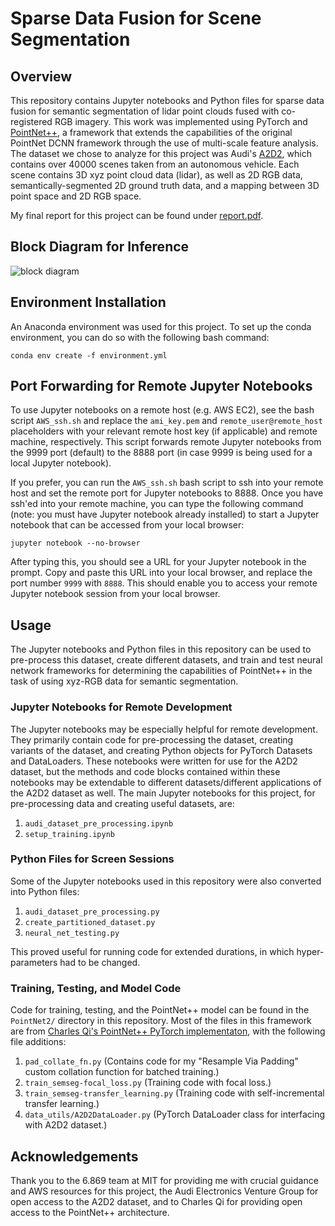 # Sparse Data Fusion for Scene Segmentation
## Overview
This repository contains Jupyter notebooks and Python files for sparse data fusion for semantic segmentation of lidar point clouds fused with co-registered RGB imagery.  This work was implemented using PyTorch and [PointNet++](https://github.com/charlesq34/pointnet2), a framework that extends the capabilities of the original PointNet DCNN framework through the use of multi-scale feature analysis.  The dataset we chose to analyze for this project was Audi's [A2D2](https://www.audi-electronics-venture.de/aev/web/en/driving-dataset/dataset.html), which contains over 40000 scenes taken from an autonomous vehicle.  Each scene contains 3D xyz point cloud data (lidar), as well as 2D RGB data, semantically-segmented 2D ground truth data, and a mapping between 3D point space and 2D RGB space.

My final report for this project can be found under [report.pdf](https://github.com/rmsander/sparse-fusion-scene-seg/blob/master/report.pdf).

## Block Diagram for Inference
![block diagram](https://github.com/rmsander/sparse-fusion-scene-seg/blob/master/images_readme/block_diagram.png)

 ## Environment Installation
 An Anaconda environment was used for this project.  To set up the conda environment, you can do so with the following bash command:
 
 `conda env create -f environment.yml`
 
 ## Port Forwarding for Remote Jupyter Notebooks
 To use Jupyter notebooks on a remote host (e.g. AWS EC2), see the bash script `AWS_ssh.sh` and replace the `ami_key.pem` and `remote_user@remote_host` placeholders with your relevant remote host key (if applicable) and remote machine, respectively.  This script forwards remote Jupyter notebooks from the 9999 port (default) to the 8888 port (in case 9999 is being used for a local Jupyter notebook).  
 
 If you prefer, you can run the `AWS_ssh.sh` bash script to ssh into your remote host and set the remote port for Jupyter notebooks to 8888.  Once you have ssh'ed into your remote machine, you can type the following command (note: you must have Jupyter notebook already installed) to start a Jupyter notebook that can be accessed from your local browser:
 
 `jupyter notebook --no-browser`
 
 After typing this, you should see a URL for your Jupyter notebook in the prompt.  Copy and paste this URL into your local browser, and replace the port number `9999` with `8888`.  This should enable you to access your remote Jupyter notebook session from your local browser.
 
 ## Usage 
 The Jupyter notebooks and Python files in this repository can be used to pre-process this dataset, create different datasets, and train and test neural network frameworks for determining the capabilities of PointNet++ in the task of using xyz-RGB data for semantic segmentation.  
 
### Jupyter Notebooks for Remote Development
The Jupyter notebooks may be especially helpful for remote development.  They primarily contain code for pre-processing the dataset, creating variants of the dataset, and creating Python objects for PyTorch Datasets and DataLoaders.  These notebooks were written for use for the A2D2 dataset, but the methods and code blocks contained within these notebooks may be extendable to different datasets/different applications of the A2D2 dataset as well.  The main Jupyter notebooks for this project, for pre-processing data and creating useful datasets, are:

1. `audi_dataset_pre_processing.ipynb`
2. `setup_training.ipynb`

### Python Files for Screen Sessions
Some of the Jupyter notebooks used in this repository were also converted into Python files:

1. `audi_dataset_pre_processing.py`
2. `create_partitioned_dataset.py`
3. `neural_net_testing.py`


This proved useful for running code for extended durations, in which hyper-parameters had to be changed.

### Training, Testing, and Model Code
Code for training, testing, and the PointNet++ model can be found in the `PointNet2/` directory in this repository.  Most of the files in this framework are from [Charles Qi's PointNet++ PyTorch implementaton](https://github.com/charlesq34/pointnet2), with the following file additions:

1. `pad_collate_fn.py` (Contains code for my "Resample Via Padding" custom collation function for batched training.)
2. `train_semseg-focal_loss.py` (Training code with focal loss.)
3. `train_semseg-transfer_learning.py` (Training code with self-incremental transfer learning.)
4. `data_utils/A2D2DataLoader.py` (PyTorch DataLoader class for interfacing with A2D2 dataset.)
 
## Acknowledgements
Thank you to the 6.869 team at MIT for providing me with crucial guidance and AWS resources for this project, the Audi Electronics Venture Group for open access to the A2D2 dataset, and to Charles Qi for providing open access to the PointNet++ architecture.
 

